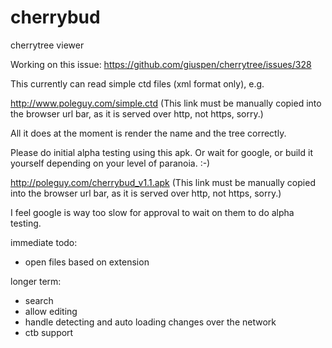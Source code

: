 # cherrybud
cherrytree viewer

Working on this issue:
https://github.com/giuspen/cherrytree/issues/328

This currently can read simple ctd files (xml format only), e.g.

http://www.poleguy.com/simple.ctd (This link must be manually copied into the browser url bar, as it is served over http, not https, sorry.)

All it does at the moment is render the name and the tree correctly.

Please do initial alpha testing using this apk. Or wait for google, or build it yourself depending on your level of paranoia. :-)

http://poleguy.com/cherrybud_v1.1.apk (This link must be manually copied into the browser url bar, as it is served over http, not https, sorry.)

I feel google is way too slow for approval to wait on them to do alpha testing.

immediate todo:
* open files based on extension

longer term:
* search
* allow editing
* handle detecting and auto loading changes over the network
* ctb support
